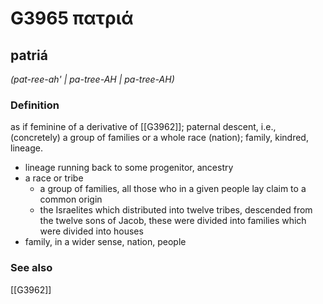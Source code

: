 # G3965 πατριά

## patriá

_(pat-ree-ah' | pa-tree-AH | pa-tree-AH)_

### Definition

as if feminine of a derivative of [[G3962]]; paternal descent, i.e., (concretely) a group of families or a whole race (nation); family, kindred, lineage.

- lineage running back to some progenitor, ancestry
- a race or tribe
  - a group of families, all those who in a given people lay claim to a common origin
  - the Israelites which distributed into twelve tribes, descended from the twelve sons of Jacob, these were divided into families which were divided into houses
- family, in a wider sense, nation, people

### See also

[[G3962]]

